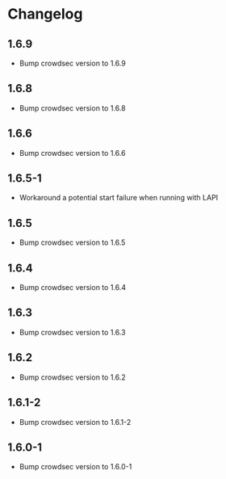 # Changelog

## 1.6.9

- Bump crowdsec version to 1.6.9

## 1.6.8

- Bump crowdsec version to 1.6.8

## 1.6.6

- Bump crowdsec version to 1.6.6

## 1.6.5-1

- Workaround a potential start failure when running with LAPI

## 1.6.5

- Bump crowdsec version to 1.6.5

## 1.6.4

- Bump crowdsec version to 1.6.4

## 1.6.3

- Bump crowdsec version to 1.6.3

## 1.6.2

- Bump crowdsec version to 1.6.2

## 1.6.1-2

- Bump crowdsec version to 1.6.1-2

## 1.6.0-1

- Bump crowdsec version to 1.6.0-1
